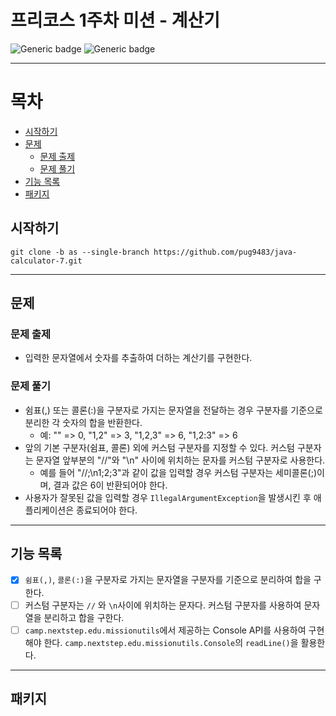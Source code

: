 # 프리코스 1주차 미션 - 계산기

![Generic badge](https://img.shields.io/badge/precourse-week1-green.svg)
![Generic badge](https://img.shields.io/badge/version-1.0.1-brightgreen.svg)

---
# 목차
- [시작하기](#시작하기)
- [문제](#문제)
  - [문제 출제](#문제-출제)
  - [문제 풀기](#문제-풀기)
- [기능 목록](#기능-목록)
- [패키지](#패키지)


## 시작하기  
```git
git clone -b as --single-branch https://github.com/pug9483/java-calculator-7.git
```

---

## 문제

### 문제 출제
- 입력한 문자열에서 숫자를 추출하여 더하는 계산기를 구현한다.

### 문제 풀기
- 쉼표(,) 또는 콜론(:)을 구분자로 가지는 문자열을 전달하는 경우 구분자를 기준으로 분리한 각 숫자의 합을 반환한다.
  - 예: "" => 0, "1,2" => 3, "1,2,3" => 6, "1,2:3" => 6
- 앞의 기본 구분자(쉼표, 콜론) 외에 커스텀 구분자를 지정할 수 있다. 커스텀 구분자는 문자열 앞부분의 "//"와 "\n" 사이에 위치하는 문자를 커스텀 구분자로 사용한다.
  - 예를 들어 "//;\n1;2;3"과 같이 값을 입력할 경우 커스텀 구분자는 세미콜론(;)이며, 결과 값은 6이 반환되어야 한다.
- 사용자가 잘못된 값을 입력할 경우 `IllegalArgumentException`을 발생시킨 후 애플리케이션은 종료되어야 한다.

--- 
## 기능 목록

- [x] `쉼표(,)`, `콜론(:)`을 구분자로 가지는 문자열을 구분자를 기준으로 분리하여 합을 구한다.
- [ ] 커스텀 구분자는 `//` 와 `\n`사이에 위치하는 문자다. 커스텀 구분자를 사용하여 문자열을 분리하고 합을 구한다.
- [ ] `camp.nextstep.edu.missionutils`에서 제공하는 Console API를 사용하여 구현해야 한다. `camp.nextstep.edu.missionutils.Console`의 `readLine()`을 활용한다.

--- 
## 패키지